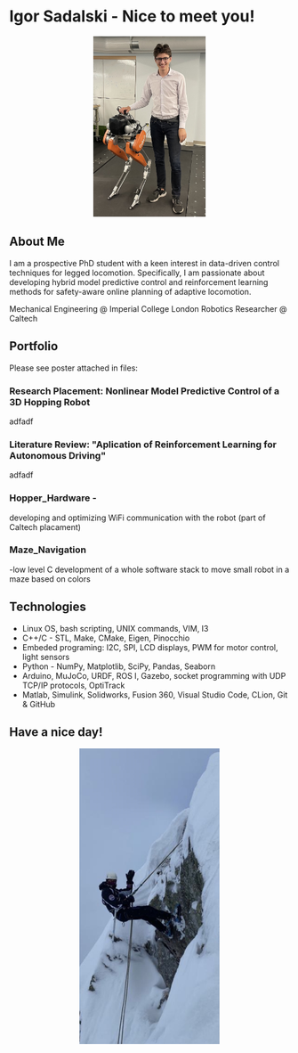 #  Igor Sadalski - Nice to meet you!

<p align="center">
  <img src="Caltech-placement.jpg" width="40%" height="40%">
</p>



## About Me
I am a prospective PhD student with a keen interest in data-driven
control techniques for legged locomotion. Specifically, I am passionate
about developing hybrid model predictive control and reinforcement learning methods for safety-aware
online planning of adaptive locomotion.

Mechanical Engineering @ Imperial College London
Robotics Researcher @ Caltech

## Portfolio
Please see poster attached in files:
### Research Placement: Nonlinear Model Predictive Control of a 3D Hopping Robot
adfadf
### Literature Review: "Aplication of Reinforcement Learning for Autonomous Driving"
adfadf

### Hopper_Hardware -
developing and optimizing WiFi communication with the robot (part of Caltech placament)
 
### Maze_Navigation 
-low level C development of a whole software stack to move small robot in a maze based on colors 

## Technologies
* Linux OS, bash scripting, UNIX commands, VIM, I3
* C++/C - STL, Make, CMake, Eigen, Pinocchio
* Embeded programing: I2C, SPI, LCD displays, PWM for motor control, light sensors
* Python - NumPy, Matplotlib, SciPy, Pandas, Seaborn
* Arduino, MuJoCo, URDF, ROS I, Gazebo, socket programming with UDP TCP/IP protocols, OptiTrack
* Matlab, Simulink, Solidworks, Fusion 360, Visual Studio Code, CLion, Git & GitHub

## Have a nice day!
<p align="center">
  <img src="climbing.jpg" width="50%" height="50%">
</p>
